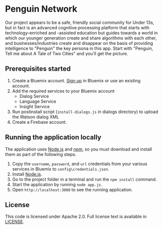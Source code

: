 # Penguin Network

Our project appears to be a safe, friendly social community for Under 13s, but in fact is an advanced cognitive processing platform that starts with technology-enriched and -assisted education but guides towards a world in which our younger generation create and share algorithms with each other, and businesses/industries create and disappear on the basis of providing intelligence to "Penguin" the key persona in this app.  Start with "Penguin, Tell me about A Tale of Two Cities" and you'll get the picture. 

## Prerequisites started

  1. Create a Bluemix account. [Sign up](http://www.ibm.com/cloud-computing/bluemix) in Bluemix or use an existing account. 
  2. Add the required services to your Bluemix account
       - Dialog Service
       - Language Service
       - Insight Service
  3. Run postinstall script (`install-dialogs.js` in dialogs directory) to upload the Watson dialog XML
  4. Create a Firebase account.   

## Running the application locally
  The application uses [Node.js](http://nodejs.org/) and [npm](https://www.npmjs.com/), so you must download and install them as part of the following steps.

  1. Copy the `username`, `password`, and `url` credentials from your various services in Bluemix to `config\credentials.json`. 
  2. Install [Node.js](http://nodejs.org/).
  3. Go to the project folder in a terminal and run the `npm install` command.
  4. Start the application by running `node app.js`.
  5. Open `http://localhost:3000` to see the running application.
  

## License

  This code is licensed under Apache 2.0. Full license text is available in [LICENSE](LICENSE).


